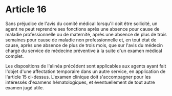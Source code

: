 # Article 16

Sans préjudice de l'avis du comité médical lorsqu'il doit être sollicité, un agent ne peut reprendre ses fonctions après une absence pour cause de maladie professionnelle ou de maternité, après une absence de plus de trois semaines pour cause de maladie non professionnelle et, en tout état de cause, après une absence de plus de trois mois, que sur l'avis du médecin chargé du service de médecine préventive à la suite d'un examen médical complet.

Les dispositions de l'alinéa précédent sont applicables aux agents ayant fait l'objet d'une affectation temporaire dans un autre service, en application de l'article 15 ci-dessus. L'examen clinique doit s'accompagner pour les intéressés d'examens hématologiques, et éventuellement de tout autre examen jugé utile.
